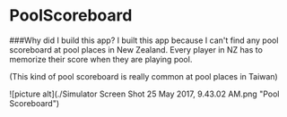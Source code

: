 # PoolScoreboard
###Why did I build this app?
I built this app because I can't find any pool scoreboard at pool places in New Zealand. Every player in NZ has to memorize their score when they are playing pool.

(This kind of pool scoreboard is really common at pool places in Taiwan)

![picture alt](./Simulator Screen Shot 25 May 2017, 9.43.02 AM.png "Pool Scoreboard")